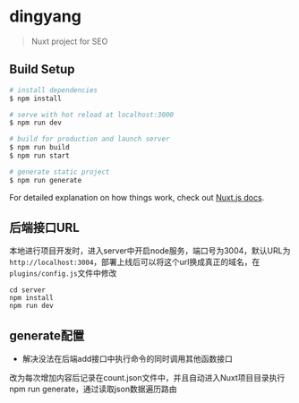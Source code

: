 # dingyang

> Nuxt project for SEO

## Build Setup

```bash
# install dependencies
$ npm install

# serve with hot reload at localhost:3000
$ npm run dev

# build for production and launch server
$ npm run build
$ npm run start

# generate static project
$ npm run generate
```

For detailed explanation on how things work, check out [Nuxt.js docs](https://nuxtjs.org).

## 后端接口URL

本地进行项目开发时，进入server中开启node服务，端口号为3004，默认URL为`http://localhost:3004`，部署上线后可以将这个url换成真正的域名，在`plugins/config.js`文件中修改

```
cd server
npm install
npm run dev
```

## generate配置

- 解决没法在后端add接口中执行命令的同时调用其他函数接口

改为每次增加内容后记录在count.json文件中，并且自动进入Nuxt项目目录执行npm run generate，通过读取json数据遍历路由